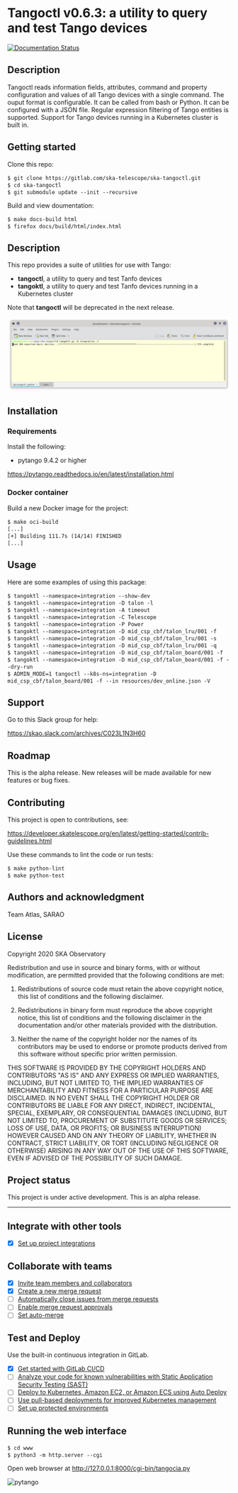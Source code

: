 # Tangoctl v0.6.3: a utility to query and test Tango devices

[![Documentation Status](https://readthedocs.org/projects/ska-telescope-ska-tangoctl/badge/)](https://developer.skao.int/projects/ska-tangoctl/en/at-3298-release-v-0-6-3/)

## Description

Tangoctl reads information fields, attributes, command and property configuration and 
values of all Tango devices with a single command. The ouput format is configurable. It
can be called from bash or Python. It can be configured with a JSON file. Regular 
expression filtering of Tango entities is supported. Support for Tango devices running 
in a Kubernetes cluster is built in.

## Getting started

Clone this repo:

```
$ git clone https://gitlab.com/ska-telescope/ska-tangoctl.git
$ cd ska-tangoctl
$ git submodule update --init --recursive
```

Build and view doumentation:

```
$ make docs-build html
$ firefox docs/build/html/index.html
```

## Description

This repo provides a suite of utilities for use with Tango:

* **tangoctl**, a utility to query and test Tanfo devices
* **tangoktl**, a utility to query and test Tanfo devices running in a Kubernetes cluster

Note that **tangoctl** will be deprecated in the next release.

![tangoktl running](/docs/src/img/list_devices.png "List devices")

## Installation

### Requirements

Install the following:

* pytango 9.4.2 or higher

https://pytango.readthedocs.io/en/latest/installation.html

### Docker container

Build a new Docker image for the project:

```
$ make oci-build
[...]
[+] Building 111.7s (14/14) FINISHED 
[...]
```

## Usage

Here are some examples of using this package:

```
$ tangoktl --namespace=integration --show-dev
$ tangoktl --namespace=integration -D talon -l
$ tangoktl --namespace=integration -A timeout
$ tangoktl --namespace=integration -C Telescope
$ tangoktl --namespace=integration -P Power
$ tangoktl --namespace=integration -D mid_csp_cbf/talon_lru/001 -f
$ tangoktl --namespace=integration -D mid_csp_cbf/talon_lru/001 -s
$ tangoktl --namespace=integration -D mid_csp_cbf/talon_lru/001 -q
$ tangoktl --namespace=integration -D mid_csp_cbf/talon_board/001 -f
$ tangoktl --namespace=integration -D mid_csp_cbf/talon_board/001 -f --dry-run
$ ADMIN_MODE=1 tangoctl --k8s-ns=integration -D mid_csp_cbf/talon_board/001 -f --in resources/dev_online.json -V
```

## Support

Go to this Slack group for help:

https://skao.slack.com/archives/C023L1N3H60

## Roadmap

This is the alpha release. New releases will be made available for new features or bug fixes.

## Contributing

This project is open to contributions, see:

https://developer.skatelescope.org/en/latest/getting-started/contrib-guidelines.html

Use these commands to lint the code or run tests:

```
$ make python-lint
$ make python-test
```

## Authors and acknowledgment

Team Atlas, SARAO

## License

Copyright 2020 SKA Observatory

Redistribution and use in source and binary forms, with or without modification, are permitted provided that the following conditions are met:

1. Redistributions of source code must retain the above copyright notice, this list of conditions and the following disclaimer.

2. Redistributions in binary form must reproduce the above copyright notice, this list of conditions and the following disclaimer in the documentation and/or other materials provided with the distribution.

3. Neither the name of the copyright holder nor the names of its contributors may be used to endorse or promote products derived from this software without specific prior written permission.

THIS SOFTWARE IS PROVIDED BY THE COPYRIGHT HOLDERS AND CONTRIBUTORS "AS IS" AND ANY EXPRESS OR IMPLIED WARRANTIES, INCLUDING, BUT NOT LIMITED TO, THE IMPLIED WARRANTIES OF MERCHANTABILITY AND FITNESS FOR A PARTICULAR PURPOSE ARE DISCLAIMED. IN NO EVENT SHALL THE COPYRIGHT HOLDER OR CONTRIBUTORS BE LIABLE FOR ANY DIRECT, INDIRECT, INCIDENTAL, SPECIAL, EXEMPLARY, OR CONSEQUENTIAL DAMAGES (INCLUDING, BUT NOT LIMITED TO, PROCUREMENT OF SUBSTITUTE GOODS OR SERVICES; LOSS OF USE, DATA, OR PROFITS; OR BUSINESS INTERRUPTION) HOWEVER CAUSED AND ON ANY THEORY OF LIABILITY, WHETHER IN CONTRACT, STRICT LIABILITY, OR TORT (INCLUDING NEGLIGENCE OR OTHERWISE) ARISING IN ANY WAY OUT OF THE USE OF THIS SOFTWARE, EVEN IF ADVISED OF THE POSSIBILITY OF SUCH DAMAGE.

## Project status

This project is under active development. This is an alpha release.

***

## Integrate with other tools

- [X] [Set up project integrations](https://gitlab.com/ska-telescope/ska-tangoctl/-/settings/integrations)

## Collaborate with teams

- [X] [Invite team members and collaborators](https://docs.gitlab.com/ee/user/project/members/)
- [X] [Create a new merge request](https://docs.gitlab.com/ee/user/project/merge_requests/creating_merge_requests.html)
- [ ] [Automatically close issues from merge requests](https://docs.gitlab.com/ee/user/project/issues/managing_issues.html#closing-issues-automatically)
- [ ] [Enable merge request approvals](https://docs.gitlab.com/ee/user/project/merge_requests/approvals/)
- [ ] [Set auto-merge](https://docs.gitlab.com/ee/user/project/merge_requests/merge_when_pipeline_succeeds.html)

## Test and Deploy

Use the built-in continuous integration in GitLab.

- [X] [Get started with GitLab CI/CD](https://docs.gitlab.com/ee/ci/quick_start/index.html)
- [ ] [Analyze your code for known vulnerabilities with Static Application Security Testing (SAST)](https://docs.gitlab.com/ee/user/application_security/sast/)
- [ ] [Deploy to Kubernetes, Amazon EC2, or Amazon ECS using Auto Deploy](https://docs.gitlab.com/ee/topics/autodevops/requirements.html)
- [ ] [Use pull-based deployments for improved Kubernetes management](https://docs.gitlab.com/ee/user/clusters/agent/)
- [ ] [Set up protected environments](https://docs.gitlab.com/ee/ci/environments/protected_environments.html)

## Running the web interface

```
$ cd www
$ python3 -m http.server --cgi
```

Open web browser at http://127.0.0.1:8000/cgi-bin/tangocia.py

![pytango](/img/logo.webp "Built with pytango")
